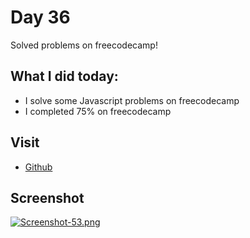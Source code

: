 # Day 36

Solved problems on freecodecamp!


## What I did today:

 - I solve some Javascript problems on freecodecamp
 - I completed 75% on freecodecamp


## Visit

 - [Github](https://github.com/KaranChandekar)


## Screenshot

[![Screenshot-53.png](https://i.postimg.cc/fTNPZ0TM/Screenshot-53.png)](https://postimg.cc/6TMcfqvP)